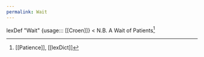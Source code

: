 ```yaml
---
permalink: Wait
---
```

lexDef "Wait" {usage::: [[Croen]]} < N.B. A Wait of Patients[^p]

[^p]: [[Patience]], [[lexDict]]